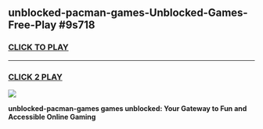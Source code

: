 
## unblocked-pacman-games-Unblocked-Games-Free-Play #9s718
<h3>
<a href="https://us.freeplayer.one?title=unblocked-pacman-games&ref=9M">CLICK TO PLAY</a></h3>
<hr>

<h3>
<a href="https://us.freeplayer.one?title=unblocked-pacman-games&ref=9M">CLICK 2 PLAY</a>
  
</h3>

<a href="https://us.freeplayer.one?title=unblocked-pacman-games&ref=9M"><img src="https://clearcache.store/games.png"></a>


**unblocked-pacman-games games unblocked: Your Gateway to Fun and Accessible Online Gaming**
